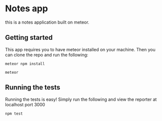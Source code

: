 # Notes app

this is a notes application built on meteor. 

## Getting started

This app requires you to have meteor installed on your machine. Then you can clone the repo and run the following:

```
meteor npm install
```

```
meteor
```

## Running the tests

Running the tests is easy! Simply run the following and view the reporter at localhost port 3000

```
npm test
```